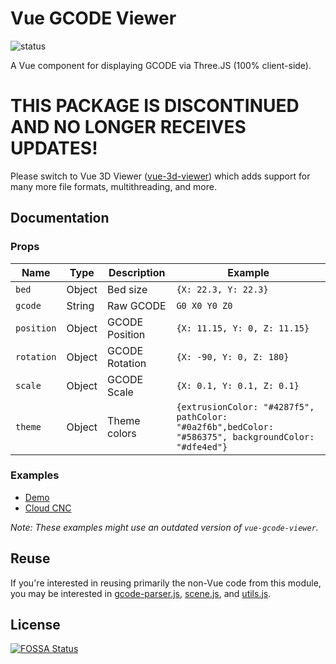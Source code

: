 # Vue GCODE Viewer
![status](https://img.shields.io/badge/status-discontinued-red)

A Vue component for displaying GCODE via Three.JS (100% client-side).

# THIS PACKAGE IS DISCONTINUED AND NO LONGER RECEIVES UPDATES!
Please switch to Vue 3D Viewer ([vue-3d-viewer](https://github.com/cloud-cnc/vue-3d-viewer)) which adds support for many more file formats, multithreading, and more.

## Documentation
### Props
Name | Type | Description | Example
--- | --- | --- | ---
`bed` | Object | Bed size | `{X: 22.3, Y: 22.3}`
`gcode` | String | Raw GCODE | `G0 X0 Y0 Z0`
`position` | Object | GCODE Position | `{X: 11.15, Y: 0, Z: 11.15}`
`rotation` | Object | GCODE Rotation | `{X: -90, Y: 0, Z: 180}`
`scale` | Object | GCODE Scale | `{X: 0.1, Y: 0.1, Z: 0.1}`
`theme` | Object | Theme colors | `{extrusionColor: "#4287f5", pathColor: "#0a2f6b",bedColor: "#586375", backgroundColor: "#dfe4ed"}`

### Examples
* [Demo](./src/demo)
* [Cloud CNC](https://github.com/Cloud-CNC/frontend/blob/development/src/views/file.vue#L43)

*Note: These examples might use an outdated version of `vue-gcode-viewer`.*

## Reuse
If you're interested in reusing primarily the non-Vue code from this module, you may be interested in [gcode-parser.js](./src/assets/gcode-parser.js), [scene.js](./src/assets/scene.js), and [utils.js](./src/assets/utils.js).

## License
[![FOSSA Status](https://app.fossa.com/api/projects/git%2Bgithub.com%2FCloud-CNC%2Fvue-gcode-viewer.svg?type=large)](https://app.fossa.com/projects/git%2Bgithub.com%2FCloud-CNC%2Fvue-gcode-viewer?ref=badge_large)
